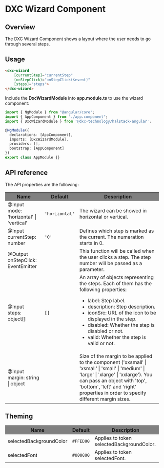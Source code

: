 # DXC Wizard Component

## Overview

The DXC Wizard Component shows a layout where the user needs to go through several steps.

## Usage

```html
<dxc-wizard 
    [currentStep]="currentStep"
    (onStepClick)="onStepClick($event)"
    [steps]="steps">
</dxc-wizard>
```

Include the **DxcWizardModule** into **app.module.ts** to use the wizard component:

```ts
import { NgModule } from "@angular/core";
import { AppComponent } from "./app.component";
import { DxcWizardModule } from '@dxc-technology/halstack-angular';

@NgModule({
  declarations: [AppComponent],
  imports: [DxcWizardModule],
  providers: [],
  bootstrap: [AppComponent]
})
export class AppModule {}
```

## API reference

The API properties are the following:

<table>
    <tr style="background-color: grey">
        <th>Name</th>
        <th>Default</th>
        <th>Description</th>
    </tr>
    <tr>
        <td>@Input<br>mode: 'horizontal' | 'vertical'</td>
        <td>
            <code>'horizontal'</code>
        </td>
        <td>The wizard can be showed in horizontal or vertical.</td>
    </tr>
    <tr>
        <td>@Input<br>currentStep: number</td>
        <td>
            <code>'0'</code>
        </td>
        <td>Defines which step is marked as the current. The numeration starts in 0.</td>
    </tr>
    <tr>
        <td>@Output<br>onStepClick: EventEmitter</td>
        <td></td>
        <td>
            This function will be called when the user clicks a step. The step number will be passed as a parameter.
        </td>
    </tr>
    <tr>
        <td>@Input<br>steps: object[]</td>
        <td>
            <code>[]</code>
        </td>
        <td>
            An array of objects representing the steps. Each of them has the following properties:
            <ul>
                <li>label: Step label.</li>
                <li>description: Step description.</li>
                <li>iconSrc: URL of the icon to be displayed in the step.</li>
                <li>disabled: Whether the step is disabled or not.</li>
                <li>valid: Whether the step is valid or not.</li>
            </ul>
        </td>
    </tr>
    <tr>
        <td>@Input<br>margin: string | object</td>
        <td></td>
        <td>
            Size of the margin to be applied to the component ('xxsmall' | 'xsmall' | 'small' | 'medium' | 'large' | 'xlarge' | 'xxlarge'). 
            You can pass an object with 'top', 'bottom', 'left' and 'right' properties in order to specify different margin sizes.
        </td>
    </tr>
</table>

## Theming
<table>
    <tr style="background-color: grey">
        <th>Name</th>
        <th>Default</th>
        <th>Description</th>
    </tr>
    <tr>
        <td>selectedBackgroundColor</td>
        <td><code>#FFED00</code></td>
        <td>Applies to token selectedBackgroundColor.</td>
    </tr>
    <tr>
        <td>selectedFont</td>
        <td><code>#000000</code></td>
        <td>Applies to token selectedFont.</td>
    </tr>
</table>
